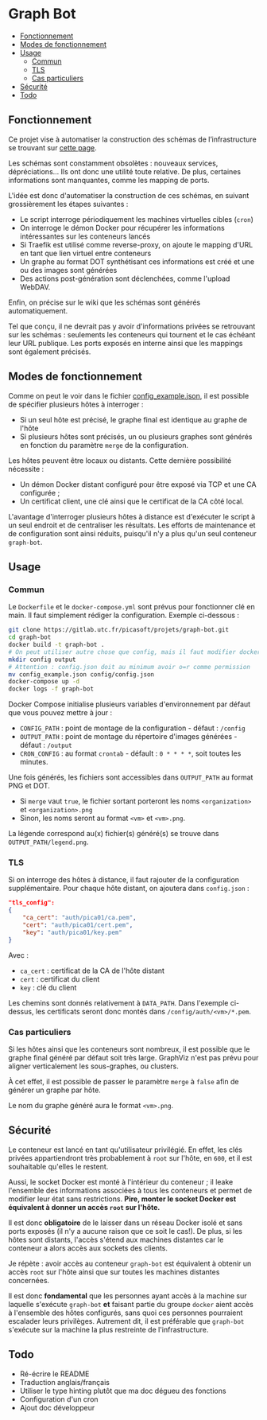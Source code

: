 # Graph Bot

<!-- TOC depthFrom:2 depthTo:6 withLinks:1 updateOnSave:0 orderedList:0 -->

- [Fonctionnement](#fonctionnement)
- [Modes de fonctionnement](#modes-de-fonctionnement)
- [Usage](#usage)
	- [Commun](#commun)
	- [TLS](#tls)
	- [Cas particuliers](#cas-particuliers)
- [Sécurité](#scurit)
- [Todo](#todo)

<!-- /TOC -->

## Fonctionnement

Ce projet vise à automatiser la construction des schémas de l’infrastructure se trouvant sur [cette page](https://wiki.picasoft.net/doku.php?id=infrastructure:architecture_globale).

Les schémas sont constamment obsolètes : nouveaux services, dépréciations... Ils ont donc une utilité toute relative. De plus, certaines informations sont manquantes, comme les mapping de ports.

L'idée est donc d'automatiser la construction de ces schémas, en suivant grossièrement les étapes suivantes :

* Le script interroge périodiquement les machines virtuelles cibles (`cron`)
* On interroge le démon Docker pour récupérer les informations intéressantes sur les conteneurs lancés
* Si Traefik est utilisé comme reverse-proxy, on ajoute le mapping d'URL en tant que lien virtuel entre conteneurs
* Un graphe au format DOT synthétisant ces informations est créé et une ou des images sont générées
* Des actions post-génération sont déclenchées, comme l'upload WebDAV.

Enfin, on précise sur le wiki que les schémas sont générés automatiquement.

Tel que conçu, il ne devrait pas y avoir d'informations privées se retrouvant sur les schémas : seulements les conteneurs qui tournent et le cas échéant leur URL publique. Les ports exposés en interne ainsi que les mappings sont également précisés.

## Modes de fonctionnement

Comme on peut le voir dans le fichier [config_example.json](./config_example.json), il est possible de spécifier plusieurs hôtes à interroger :

* Si un seul hôte est précisé, le graphe final est identique au graphe de l'hôte
* Si plusieurs hôtes sont précisés, un ou plusieurs graphes sont générés en fonction du paramètre `merge` de la configuration.

Les hôtes peuvent être locaux ou distants. Cette dernière possibilité nécessite :
* Un démon Docker distant configuré pour être exposé via TCP et une CA configurée ;
* Un certificat client, une clé ainsi que le certificat de la CA côté local.

L'avantage d'interroger plusieurs hôtes à distance est d'exécuter le script à un seul endroit et de centraliser les résultats.
Les efforts de maintenance et de configuration sont ainsi réduits, puisqu'il n'y a plus qu'un seul conteneur `graph-bot`.

## Usage

### Commun

Le `Dockerfile` et le `docker-compose.yml` sont prévus pour fonctionner clé en main. Il faut simplement rédiger la configuration. Exemple ci-dessous :

```bash
git clone https://gitlab.utc.fr/picasoft/projets/graph-bot.git
cd graph-bot
docker build -t graph-bot .
# On peut utiliser autre chose que config, mais il faut modifier docker-compose.yml
mkdir config output
# Attention : config.json doit au minimum avoir o=r comme permission
mv config_example.json config/config.json
docker-compose up -d
docker logs -f graph-bot
```

Docker Compose initialise plusieurs variables d'environnement par défaut que vous pouvez mettre à jour :
* `CONFIG_PATH` : point de montage de la configuration - défaut : `/config`
* `OUTPUT_PATH` : point de montage du répertoire d'images générées - défaut : `/output`
* `CRON_CONFIG` : au format `crontab` - défault : `0 * * * *`, soit toutes les minutes.

Une fois générés, les fichiers sont accessibles dans `OUTPUT_PATH` au format PNG et DOT.

* Si `merge` vaut `true`, le fichier sortant porteront les noms `<organization>` et `<organization>.png`
* Sinon, les noms seront au format `<vm>` et `<vm>.png`.

La légende correspond au(x) fichier(s) généré(s) se trouve dans `OUTPUT_PATH/legend.png`.

### TLS

Si on interroge des hôtes à distance, il faut rajouter de la configuration supplémentaire. Pour chaque hôte distant, on ajoutera dans `config.json` :

```json
"tls_config":
{
	"ca_cert": "auth/pica01/ca.pem",
	"cert": "auth/pica01/cert.pem",
	"key": "auth/pica01/key.pem"
}
```

Avec :
* `ca_cert` : certificat de la CA de l'hôte distant
* `cert` : certificat du client
* `key`  : clé du client

Les chemins sont donnés relativement à `DATA_PATH`. Dans l'exemple ci-dessus, les certificats seront donc montés dans `/config/auth/<vm>/*.pem`.

### Cas particuliers

Si les hôtes ainsi que les conteneurs sont nombreux, il est possible que le graphe final généré par défaut soit très large.
GraphViz n'est pas prévu pour aligner verticalement les sous-graphes, ou clusters.

À cet effet, il est possible de passer le paramètre `merge` à `false` afin de générer un graphe par hôte.

Le nom du graphe généré aura le format `<vm>.png`.

## Sécurité

Le conteneur est lancé en tant qu'utilisateur privilégié. En effet, les clés privées appartiendront très probablement à `root` sur l'hôte, en `600`, et il est souhaitable qu'elles le restent.

Aussi, le socket Docker est monté à l'intérieur du conteneur ; il leake l'ensemble des informations associées à tous les conteneurs et permet de modifier leur état sans restrictions.
**Pire, monter le socket Docker est équivalent à donner un accès `root` sur l'hôte.**

Il est donc **obligatoire** de le laisser dans un réseau Docker isolé et sans ports exposés (il n'y a aucune raison que ce soit le cas!).
De plus, si les hôtes sont distants, l'accès s'étend aux machines distantes car le conteneur a alors accès aux sockets des clients.

Je répète : avoir accès au conteneur `graph-bot` est équivalent à obtenir un accès `root` sur l'hôte ainsi que sur toutes les machines distantes concernées.

Il est donc **fondamental** que les personnes ayant accès à la machine sur laquelle s'exécute `graph-bot` **et** faisant partie du groupe `docker` aient accès à l'ensemble des hôtes configurés, sans quoi ces personnes pourraient escalader leurs privilèges. Autrement dit, il est préférable que `graph-bot` s'exécute sur la machine la plus restreinte de l'infrastructure.

## Todo

* Ré-écrire le README
* Traduction anglais/français
* Utiliser le type hinting plutôt que ma doc dégueu des fonctions
* Configuration d'un cron
* Ajout doc développeur
